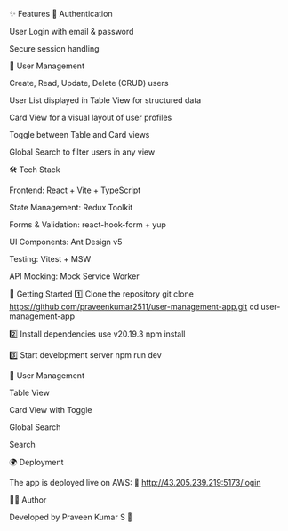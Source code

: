 ✨ Features
🔑 Authentication

User Login with email & password

Secure session handling


👥 User Management

Create, Read, Update, Delete (CRUD) users

User List displayed in Table View for structured data

Card View for a visual layout of user profiles

Toggle between Table and Card views

Global Search to filter users in any view


🛠️ Tech Stack

Frontend: React + Vite + TypeScript

State Management: Redux Toolkit

Forms & Validation: react-hook-form + yup

UI Components: Ant Design v5

Testing: Vitest + MSW

API Mocking: Mock Service Worker

🚀 Getting Started
1️⃣ Clone the repository
git clone https://github.com/praveenkumar2511/user-management-app.git
cd user-management-app

2️⃣ Install dependencies
use v20.19.3
npm install

3️⃣ Start development server
npm run dev

👥 User Management

Table View

Card View with Toggle

Global Search



Search

🌍 Deployment

The app is deployed live on AWS:
🔗 http://43.205.239.219:5173/login


👨‍💻 Author

Developed by Praveen Kumar S 🚀

